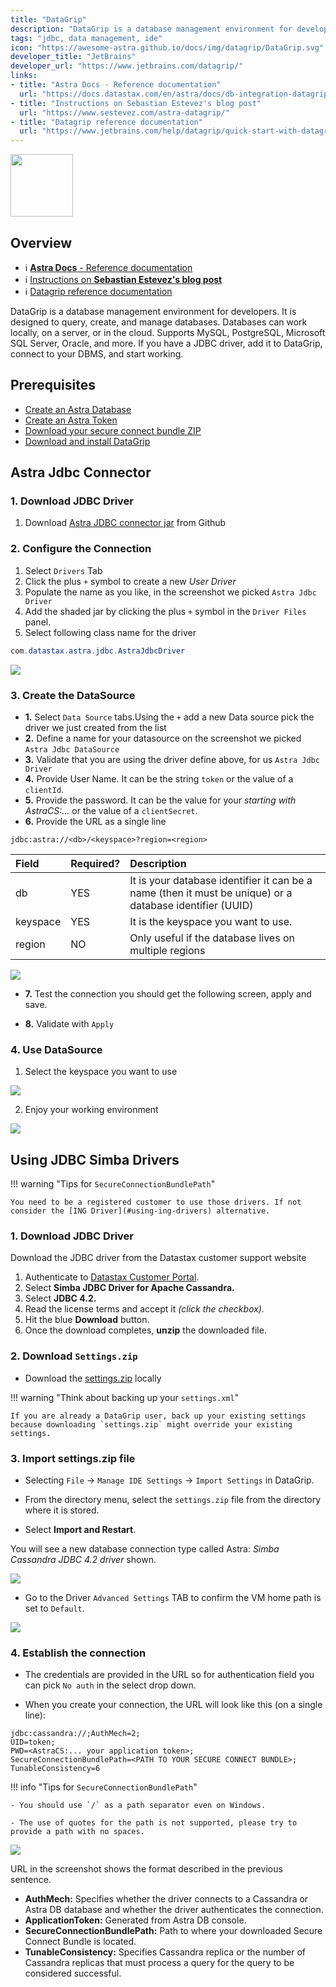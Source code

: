 ```yaml
---
title: "DataGrip"
description: "DataGrip is a database management environment for developers. It is designed to query, create, and manage databases. Databases can work locally, on a server, or in the cloud. Supports MySQL, PostgreSQL, Microsoft SQL Server, Oracle, and more. If you have a JDBC driver, add it to DataGrip, connect to your DBMS, and start working."
tags: "jdbc, data management, ide"
icon: "https://awesome-astra.github.io/docs/img/datagrip/DataGrip.svg"
developer_title: "JetBrains"
developer_url: "https://www.jetbrains.com/datagrip/"
links:
- title: "Astra Docs - Reference documentation"
  url: "https://docs.datastax.com/en/astra/docs/db-integration-datagrip.html"
- title: "Instructions on Sebastian Estevez's blog post"
  url: "https://www.sestevez.com/astra-datagrip/"
- title: "Datagrip reference documentation"
  url: "https://www.jetbrains.com/help/datagrip/quick-start-with-datagrip.html"
---
```


<div class="nosurface" markdown="1">

<img src="https://awesome-astra.github.io/docs/img/datagrip/logo-datagrip.png" height="100px" />

</div>

## Overview

<div class="nosurface" markdown="1">

- ℹ️ [**Astra Docs** - Reference documentation](https://docs.datastax.com/en/astra/docs/db-integration-datagrip.html)
- ℹ️ [Instructions on **Sebastian Estevez's blog post**](https://www.sestevez.com/astra-datagrip/)
- ℹ️ [Datagrip reference documentation](https://www.jetbrains.com/help/datagrip/quick-start-with-datagrip.html)

</div>

DataGrip is a database management environment for developers. It is designed to query, create, and manage databases. Databases can work locally, on a server, or in the cloud. Supports MySQL, PostgreSQL, Microsoft SQL Server, Oracle, and more. If you have a JDBC driver, add it to DataGrip, connect to your DBMS, and start working.

## Prerequisites

- [Create an Astra Database](https://awesome-astra.github.io/docs/pages/astra/create-instance/)
- [Create an Astra Token](https://awesome-astra.github.io/docs/pages/astra/create-token/)
- [Download your secure connect bundle ZIP](https://awesome-astra.github.io/docs/pages/astra/download-scb/)
- [Download and install DataGrip](https://www.jetbrains.com/datagrip/download/)

## Astra Jdbc Connector

### <span class="nosurface">1. </span>Download JDBC Driver

1. Download [Astra JDBC connector jar](https://github.com/DataStax-Examples/astra-jdbc-connector/releases/download/5.0/astra-jdbc-connector-5.0.jar)  from Github

### <span class="nosurface">2. </span>Configure the Connection

1. Select `Drivers` Tab
2. Click the plus `+` symbol to create a new _User Driver_
3. Populate the name as you like, in the screenshot we picked `Astra Jdbc Driver`
4. Add the shaded jar by clicking the plus `+` symbol in the `Driver Files` panel.
5. Select following class name for the driver 

```java
com.datastax.astra.jdbc.AstraJdbcDriver
```

<img src="https://awesome-astra.github.io/docs/img/datagrip/pic4.png" />

### <span class="nosurface">3. </span>Create the DataSource

- **1.** Select `Data Source` tabs.Using the `+` add a new Data source pick the driver we just created from the list
- **2.** Define a name for your datasource on the screenshot we picked `Astra Jdbc DataSource`
- **3.** Validate that you are using the driver define above, for us `Astra Jdbc Driver` 
- **4.** Provide User Name. It can be the string `token` or the value of a `clientId`.
- **5.** Provide the password. It can be the value for your _starting with AstraCS:..._  or the value of a `clientSecret`.
- **6.** Provide the URL as a single line

```
jdbc:astra://<db>/<keyspace>?region=<region>
```

| Field | Required? | Description |
|:---- | :--- | :--- |
| db   | YES | It is your database identifier it can be a name (then it must be unique) or a database identifier (UUID) |
| keyspace | YES  | It is the keyspace you want to use. |
| region | NO | Only useful if the database lives on multiple regions | 

<img src="https://awesome-astra.github.io/docs/img/datagrip/ds1.png" />

- **7.** Test the connection you should get the following screen, apply and save.

- **8.** Validate with `Apply`


### <span class="nosurface">4. </span>Use DataSource

1. Select the keyspace you want to use

<img src="https://awesome-astra.github.io/docs/img/datagrip/ds4.png" />

2. Enjoy your working environment

<img src="https://awesome-astra.github.io/docs/img/datagrip/ds5.png" />

## Using JDBC Simba Drivers

!!! warning "Tips for `SecureConnectionBundlePath`"

    You need to be a registered customer to use those drivers. If not consider the [ING Driver](#using-ing-drivers) alternative. 

### <span class="nosurface">1. </span>Download JDBC Driver

Download the JDBC driver from the Datastax customer support website 

1. Authenticate to [Datastax Customer Portal](https://datastax.lightning.force.com/lightning/r/Knowledge__kav/ka06R000000BtSrQAK/view).
2. Select **Simba JDBC Driver for Apache Cassandra.**
3. Select **JDBC 4.2.**
4. Read the license terms and accept it _(click the checkbox)._
5. Hit the blue **Download** button.
6. Once the download completes, **unzip** the downloaded file.

### <span class="nosurface">2. </span> Download `Settings.zip`

- Download the [settings.zip](https://datastax-21b7c7df5342.intercom-attachments-7.com/i/o/232268459/929cbfa881f4423cceb8b3b2/settings.zip) locally

!!! warning "Think about backing up your `settings.xml`"
    
    If you are already a DataGrip user, back up your existing settings because downloading `settings.zip` might override your existing settings.

### <span class="nosurface">3. </span> Import settings.zip file

- Selecting `File` → `Manage IDE Settings` → `Import Settings` in DataGrip.

- From the directory menu, select the `settings.zip` file from the directory where it is stored.

- Select **Import and Restart**.

You will see a new database connection type called Astra: _Simba Cassandra JDBC 4.2 driver_ shown.

<img src="https://awesome-astra.github.io/docs/img/datagrip/pic1.png" />

- Go to the Driver `Advanced Settings` TAB to confirm the VM home path is set to `Default`.

<img src="https://awesome-astra.github.io/docs/img/datagrip/pic2.png" />

### <span class="nosurface">4. </span> Establish the connection

- The credentials are provided in the URL so for authentication field you can pick `No auth` in the select drop down.

- When you create your connection, the URL will look like this (on a single line): 

```
jdbc:cassandra://;AuthMech=2;
UID=token;
PWD=<AstraCS:... your application token>;
SecureConnectionBundlePath=<PATH TO YOUR SECURE CONNECT BUNDLE>;
TunableConsistency=6
```

!!! info "Tips for `SecureConnectionBundlePath`"

    - You should use `/` as a path separator even on Windows.

    - The use of quotes for the path is not supported, please try to provide a path with no spaces.


<img src="https://awesome-astra.github.io/docs/img/datagrip/pic3.png" />

URL in the screenshot shows the format described in the previous sentence.

- **AuthMech:** Specifies whether the driver connects to a Cassandra or Astra DB database and whether the driver authenticates the connection.
- **ApplicationToken:** Generated from Astra DB console.
- **SecureConnectionBundlePath:** Path to where your downloaded Secure Connect Bundle is located.
- **TunableConsistency:** Specifies Cassandra replica or the number of Cassandra replicas that must process a query for the query to be considered successful.

